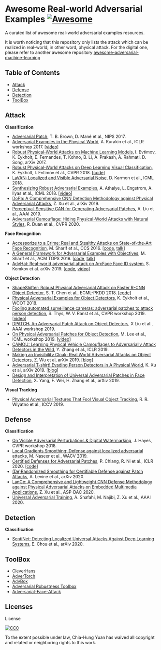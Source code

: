 # Awesome Real-world Adversarial Examples [![Awesome](https://cdn.rawgit.com/sindresorhus/awesome/d7305f38d29fed78fa85652e3a63e154dd8e8829/media/badge.svg)](https://github.com/sindresorhus/awesome)
A curated list of awesome real-world adversarial examples resources. 

It is worth noticing that this repository only lists the attack which can be realized in real-world, in other word, physical attack. For the digital one, please refer to another awesome repository [awesome-adversarial-machine-learning](https://github.com/yenchenlin/awesome-adversarial-machine-learning#blogs).

## Table of Contents
 - [Attack](#attack)
 - [Defense](#defense)
 - [Detection](#detection)
 - [ToolBox](#toolbox)

## Attack
**Classification**
- [Adversarial Patch](https://arxiv.org/pdf/1712.09665.pdf), T. B. Brown, D. Mané et al., NIPS 2017.
- [Adversarial Examples in the Physical World](https://arxiv.org/pdf/1607.02533.pdf), A. Kurakin et al., ICLR workshop 2017. [[video](https://www.youtube.com/watch?v=zQ_uMenoBCk&feature=youtu.be)]
- [Robust Physical-World Attacks on Machine Learning Models](https://s3.observador.pt/wp-content/uploads/2017/08/08133934/1707-08945.pdf), I. Evtimov, K. Eykholt, E. Fernandes, T. Kohno, B. Li, A. Prakash, A. Rahmati, D. Song, arXiv 2017.
- [Robust Physical-World Attacks on Deep Learning Visual Classification](https://openaccess.thecvf.com/content_cvpr_2018/papers/Eykholt_Robust_Physical-World_Attacks_CVPR_2018_paper.pdf), K. Eykholt, I. Evtimov et al., CVPR 2018. [[code](https://github.com/evtimovi/robust_physical_perturbations)]
- [LaVAN: Localized and Visible Adversarial Noise](http://proceedings.mlr.press/v80/karmon18a/karmon18a.pdf), D. Karmon et al., ICML 2018.
- [Synthesizing Robust Adversarial Examples](http://proceedings.mlr.press/v80/athalye18b/athalye18b.pdf), A. Athalye, L. Engstrom, A. Ilyas et al., ICML 2018. [[video](https://www.youtube.com/watch?v=YXy6oX1iNoA&feature=youtu.be)]
- [DoPa: A Comprehensive CNN Detection Methodology against Physical Adversarial Attacks](https://arxiv.org/pdf/1905.08790.pdf), Z. Xu et al., arXiv 2019.
- [Perceptual-Sensitive GAN for Generating Adversarial Patches](https://pdfs.semanticscholar.org/fea9/09742eeb8d6140220b069ebc4607f9a329ca.pdf?_ga=2.198718639.167863768.1593878874-1184421833.1593878874), A. Liu et al., AAAI 2019.
- [Adversarial Camouflage: Hiding Physical-World Attacks with Natural Styles](https://openaccess.thecvf.com/content_CVPR_2020/papers/Duan_Adversarial_Camouflage_Hiding_Physical-World_Attacks_With_Natural_Styles_CVPR_2020_paper.pdf), R. Duan et al., CVPR 2020.

**Face Recognition**
- [Accessorize to a Crime: Real and Stealthy Attacks on State-of-the-Art Face Recognition](https://dl.acm.org/doi/pdf/10.1145/2976749.2978392), M. Sharif et al., CCS 2016. [[code](https://github.com/mahmoods01/accessorize-to-a-crime), [talk](https://www.youtube.com/watch?v=6Xh1vuwnVhU&list=PLDJxfCuZwWGBpmLhReNGUn-Sl1vuaumKZ&index=8)]
- [A General Framework for Adversarial Examples with Objectives](https://dl.acm.org/doi/pdf/10.1145/3317611), M. Sharif et al., ACM TOPS 2019. [[code](https://github.com/mahmoods01/agns), [talk](https://www.youtube.com/watch?v=1ea0QQ8UgDA)]
- [AdvHat: Real-world adversarial attack on ArcFace Face ID system](https://arxiv.org/pdf/1908.08705.pdf), S. Komkov et al. arXiv 2019. [[code](https://github.com/papermsucode/advhat), [video](https://www.youtube.com/watch?v=a4iNg0wWBsQ&feature=youtu.be)]

**Object Detection**
- [ShapeShifter: Robust Physical Adversarial Attack on Faster R-CNN Object Detector](https://link.springer.com/content/pdf/10.1007%2F978-3-030-10925-7_4.pdf), S. T. Chen et al., ECML-PKDD 2018. [[code](https://github.com/shangtse/robust-physical-attack)]
- [Physical Adversarial Examples for Object Detectors](https://www.usenix.org/system/files/conference/woot18/woot18-paper-eykholt.pdf), K. Eykholt et al., WOOT 2018.
- [Fooling automated surveillance cameras: adversarial patches to attack person detection](https://openaccess.thecvf.com/content_CVPRW_2019/papers/CV-COPS/Thys_Fooling_Automated_Surveillance_Cameras_Adversarial_Patches_to_Attack_Person_Detection_CVPRW_2019_paper.pdf), S. Thys, W. V. Ranst et al., CVPR workshop 2019. [[video](https://www.youtube.com/watch?v=MIbFvK2S9g8)]
- [DPATCH: An Adversarial Patch Attack on Object Detectors](https://arxiv.org/pdf/1806.02299.pdf), X Liu et al., AAAI workshop 2019.
- [On Physical Adversarial Patches for Object Detection](https://arxiv.org/pdf/1906.11897.pdf), M. Lee et al., ICML workshop 2019. [[video](https://www.youtube.com/watch?v=WXnQjbZ1e7Y)]
- [CAMOU: Learning Physical Vehicle Camouflages to Adversarially Attack Detectors in the Wild](https://openreview.net/pdf?id=SJgEl3A5tm), Y. Zhang et al., ICLR 2019.
- [Making an Invisibility Cloak: Real World Adversarial Attacks on Object Detectors](https://arxiv.org/pdf/1910.14667.pdf), Z. Wu et al, arXiv 2019. [[blog](https://www.cs.umd.edu/~tomg/projects/invisible/)]
- [Adversarial T-shirt! Evading Person Detectors in A Physical World](https://arxiv.org/pdf/1910.11099.pdf), K. Xu et al, arXiv 2019. [[blog](https://medium.com/@ODSC/evading-real-time-person-detectors-by-adversarial-t-shirt-8e0149e97e5a)]
- [Design and Interpretation of Universal Adversarial Patches in Face Detection](https://arxiv.org/pdf/1912.05021.pdf), X. Yang, F. Wei, H. Zhang et al., arXiv 2019.

**Visual Tracking**
- [Physical Adversarial Textures That Fool Visual Object Tracking](https://openaccess.thecvf.com/content_ICCV_2019/papers/Wiyatno_Physical_Adversarial_Textures_That_Fool_Visual_Object_Tracking_ICCV_2019_paper.pdf), R. R. Wiyatno et al., ICCV 2019.

## Defense
**Classification**
- [On Visible Adversarial Perturbations & Digital Watermarking](https://openaccess.thecvf.com/content_cvpr_2018_workshops/papers/w32/Hayes_On_Visible_Adversarial_CVPR_2018_paper.pdf), J. Hayes, CVPR workshop 2018.
- [Local Gradients Smoothing: Defense against localized adversarial attacks](https://ieeexplore.ieee.org/stamp/stamp.jsp?tp=&arnumber=8658401), M. Naseer et al., WACV 2019.
- [Certified Defenses for Adversarial Patches](https://openreview.net/pdf?id=HyeaSkrYPH), P. Chiang, R. Ni et al., ICLR 2020. [[code](https://github.com/Ping-C/certifiedpatchdefense)]
- [(De)Randomized Smoothing for Certifiable Defense against Patch Attacks](https://arxiv.org/pdf/2002.10733.pdf), A. Levine et al., arXiv 2020.
- [LanCe: A Comprehensive and Lightweight CNN Defense Methodology against
Physical Adversarial Attacks on Embedded Multimedia Applications](https://ieeexplore.ieee.org/stamp/stamp.jsp?tp=&arnumber=9045584), Z. Xu et al., ASP-DAC 2020.
- [Universal Adversarial Training](aaai.org/Papers/AAAI/2020GB/AAAI-ShafahiA.4630.pdf), A. Shafahi, M. Najibi, Z. Xu et al., AAAI 2020.

## Detection
**Classification**
- [SentiNet: Detecting Localized Universal Attacks Against Deep Learning Systems](https://arxiv.org/pdf/1812.00292.pdf), E. Chou et al., arXiv 2020.

## ToolBox
- [CleverHans](https://github.com/tensorflow/cleverhans)
- [AdverTorch](https://github.com/BorealisAI/advertorch)
- [AdvBox](https://github.com/advboxes/AdvBox)
- [Adversarial Robustness Toolbox](https://github.com/IBM/adversarial-robustness-toolbox)
- [Adversarial-Face-Attack](https://github.com/ppwwyyxx/Adversarial-Face-Attack)

## Licenses
License

[![CC0](http://i.creativecommons.org/p/zero/1.0/88x31.png)](http://creativecommons.org/publicdomain/zero/1.0/)

To the extent possible under law, Chia-Hung Yuan has waived all copyright and related or neighboring rights to this work.
